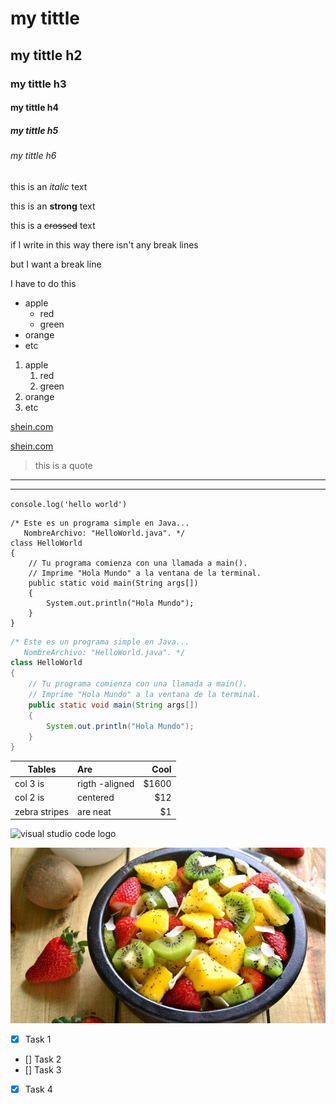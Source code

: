 <!-- HEADINGS -->

# my tittle
## my tittle h2
### my tittle h3 
#### my tittle h4
##### my tittle h5
###### my tittle h6


<!-- italic -->
this is an *italic* text 

<!-- strong -->
this is an **strong** text

<!-- strikethrough -->
this is a ~~crossed~~ text

<!-- without breaklines-->
if I write in this way
there isn't any break lines

<!-- with breaklines-->
but I want a break line

I have to do this

<!--Unorder list -->
* apple 
    * red
    * green
* orange 
* etc 

<!--Order list -->
1. apple
    1. red
    2. green
2. orange
3. etc

<!--links -->
[shein.com](https://es.shein.com/)

[shein.com](https://es.shein.com "Custom tittle")


<!-- quotes-->
> this is a quote

<!-- hr-->
---

___

<!-- paste code-->
`console.log('hello world')`

```
/* Este es un programa simple en Java...
   NombreArchivo: "HelloWorld.java". */
class HelloWorld
{
    // Tu programa comienza con una llamada a main().
    // Imprime "Hola Mundo" a la ventana de la terminal.
    public static void main(String args[])
    {
        System.out.println("Hola Mundo");
    }
}
```
```java
/* Este es un programa simple en Java...
   NombreArchivo: "HelloWorld.java". */
class HelloWorld
{
    // Tu programa comienza con una llamada a main().
    // Imprime "Hola Mundo" a la ventana de la terminal.
    public static void main(String args[])
    {
        System.out.println("Hola Mundo");
    }
}
```

<!-- tables -->
|   Tables      |   Are             |   Cool    |
|---------------|:------------------| ---------:|
| col 3 is      | rigth -aligned    | $1600     |
| col 2 is      | centered          | $12       |
| zebra stripes | are neat          | $1        |


<!--images -->
![visual studio code logo](https://simplementerecetas.com/wp-content/uploads/2020/08/Ensalada-de-frutas.jpg)

![visual studio code logo](frutas.jpg "yummmy")

<!--github-->
* [x] Task 1
* [] Task 2
* [] Task 3
* [x] Task 4

<!--Abrimos terminal
git init 
git status
git add .
git status
git commit -m "markdown intro"
git config --global user.email "lauraromerogarcia16@gmail.com"
git config --global user.name "Laura.R"   
git commit -m "markdown intro"

ahora de git copiamos : git remote add origin https://github.com/lauraR16/Markdown_Test.git


-->




